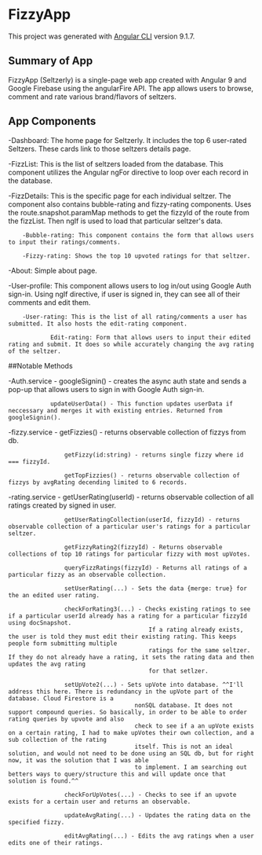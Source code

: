 # FizzyApp

This project was generated with [Angular CLI](https://github.com/angular/angular-cli) version 9.1.7.

## Summary of App

FizzyApp (Seltzerly) is a single-page web app created with Angular 9 and Google Firebase using the angularFire API.
The app allows users to browse, comment and rate various brand/flavors of seltzers. 

## App Components

-Dashboard: The home page for Seltzerly. It includes the top 6 user-rated Seltzers. These cards link to those seltzers details page.

-FizzList: This is the list of seltzers loaded from the database. This component utilizes the Angular ngFor directive to loop over each 
			record in the database.
			
-FizzDetails: This is the specific page for each individual seltzer. The component also contains bubble-rating and fizzy-rating components.
				Uses the route.snapshot.paramMap methods to get the fizzyId of the route from the fizzList. Then ngIf is used to load that particular
				seltzer's data.

		-Bubble-rating: This component contains the form that allows users to input their ratings/comments. 
		
		-Fizzy-rating: Shows the top 10 upvoted ratings for that seltzer. 
	
-About: Simple about page.

-User-profile: This component allows users to log in/out using Google Auth sign-in. Using ngIf directive, if user is signed in, they can see 
				all of their comments and edit them. 
				
		-User-rating: This is the list of all rating/comments a user has submitted. It also hosts the edit-rating component. 
				
				Edit-rating: Form that allows users to input their edited rating and submit. It does so while accurately changing the avg rating of the seltzer. 
				

##Notable Methods

-Auth.service - googleSignin() - creates the async auth state and sends a pop-up that allows users to sign in with Google Auth sign-in.

				updateUserData() - This function updates userData if neccessary and merges it with existing entries. Returned from googleSignin().
				
				
-fizzy.service - 	getFizzies() - returns observable collection of fizzys from db.

					getFizzy(id:string) - returns single fizzy where id === fizzyId.
					
					getTopFizzies() - returns observable collection of fizzys by avgRating decending limited to 6 records. 
					
-rating.service - 	getUserRating(userId) - returns observable collection of all ratings created by signed in user.

					getUserRatingCollection(userId, fizzyId) - returns observable collection of a particular user's ratings for a particular seltzer.
					
					getFizzyRating2(fizzyId) - Returns observable collections of top 10 ratings for particular fizzy with most upVotes.
					
					queryFizzRatings(fizzyId) - Returns all ratings of a particular fizzy as an observable collection.
					
					setUserRating(...) - Sets the data {merge: true} for the an edited user rating.
					
					checkForRating3(...) - Checks existing ratings to see if a particular userId already has a rating for a particular fizzyId using docSnapshot.
											If a rating already exists, the user is told they must edit their existing rating. This keeps people form submitting multiple
											ratings for the same seltzer. If they do not already have a rating, it sets the rating data and then updates the avg rating
											for that setlzer. 
											
					setUpVote2(...) - Sets upVote into database. ^^I'll address this here. There is redundancy in the upVote part of the database. Cloud Firestore is a	
										nonSQL database. It does not support compound queries. So basically, in order to be able to order rating queries by upvote and also
										check to see if a an upVote exists on a certain rating, I had to make upVotes their own collection, and a sub collection of the rating 
										itself. This is not an ideal solution, and would not need to be done using an SQL db, but for right now, it was the solution that I was able
										to implement. I am searching out betters ways to query/structure this and will update once that solution is found.^^
										
					checkForUpVotes(...) - Checks to see if an upvote exists for a certain user and returns an observable.
					
					updateAvgRating(...) - Updates the rating data on the specified fizzy.
					
					editAvgRating(...) - Edits the avg ratings when a user edits one of their ratings. 
					
					
			
					

